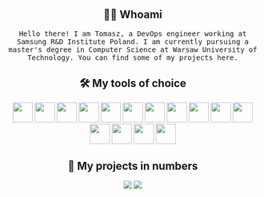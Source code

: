 <link rel="stylesheet" type='text/css' href="https://cdn.jsdelivr.net/gh/devicons/devicon@latest/devicon.min.css" />

<h2 align="center"> 👨‍💻 Whoami</h2>
<p align="center">
  <samp>Hello there! I am Tomasz, a DevOps engineer working at Samsung R&D Institute Poland. I am currently pursuing a master's degree in Computer Science at Warsaw University of Technology. You can find some of my projects here.
  </samp>
  <br> 
</p>
<h2 align="center"> 🛠️ My tools of choice</h2>
<p align="center">
<img src="https://cdn.jsdelivr.net/gh/devicons/devicon@latest/icons/python/python-original.svg" width="40" height="40"/> 
<img src="https://cdn.jsdelivr.net/gh/devicons/devicon@latest/icons/amazonwebservices/amazonwebservices-plain-wordmark.svg"  width="40" height="40"/> 
<img src="https://cdn.jsdelivr.net/gh/devicons/devicon@latest/icons/kubernetes/kubernetes-original.svg" width="40" height="40"/>
<img src="https://cdn.jsdelivr.net/gh/devicons/devicon@latest/icons/argocd/argocd-original.svg" width="40" height="40"/>
<img src="https://cdn.jsdelivr.net/gh/devicons/devicon@latest/icons/rancher/rancher-original.svg" width="40" height="40"/>
<img src="https://cdn.jsdelivr.net/gh/devicons/devicon@latest/icons/helm/helm-original.svg" width="40" height="40"/>   
<img src="https://cdn.jsdelivr.net/gh/devicons/devicon@latest/icons/docker/docker-plain.svg" width="40" height="40"/>
<img src="https://cdn.jsdelivr.net/gh/devicons/devicon@latest/icons/githubactions/githubactions-original.svg" width="40" height="40"/>
<img src="https://cdn.jsdelivr.net/gh/devicons/devicon@latest/icons/terraform/terraform-original.svg" width="40" height="40"/>
<img src="https://cdn.jsdelivr.net/gh/devicons/devicon@latest/icons/bash/bash-original.svg" width="40" height="40"/>
<img src="https://cdn.jsdelivr.net/gh/devicons/devicon@latest/icons/git/git-original.svg" width="40" height="40"/>
<img src="https://cdn.jsdelivr.net/gh/devicons/devicon@latest/icons/linux/linux-original.svg"  width="40" height="40"/>
<img src="https://cdn.jsdelivr.net/gh/devicons/devicon@latest/icons/pytorch/pytorch-original.svg"  width="40" height="40"/>
<img src="https://cdn.jsdelivr.net/gh/devicons/devicon@latest/icons/postgresql/postgresql-original.svg" width="40" height="40"/>
<img src="https://cdn.jsdelivr.net/gh/devicons/devicon@latest/icons/cplusplus/cplusplus-original.svg"  width="40" height="40"/>
</p>
<h2 align="center"> 🚀 My projects in numbers</h2>
<p align="center">
<img src="https://github-readme-stats.vercel.app/api/top-langs?username=SNURTEL&hide=jupyter%20notebook&theme=transparent&langs_count=6&layout=donut&text_color=dddddd&hide_border=true"  align="top"/>
<img src="https://github-readme-stats.vercel.app/api?username=SNURTEL&theme=transparent&layout=donut&text_color=dddddd&rank_icon=github&hide_border=true&custom_title=GitHub%20Stats"  align="top"/>
</p>
